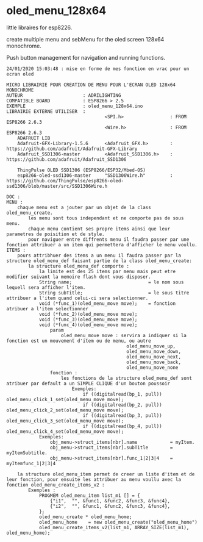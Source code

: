 # oled_menu_128x64
 
little libraires for esp8226.

create multiple menu and sebMenu for the oled screen 128x64 monochrome.

Push button management for navigation and running functions.


	24/01/2020 15:03:48 : mise en forme de mes fonction en vrac pour un ecran oled

	MICRO LIBRAIRIE POUR CREATION DE MENU POUR L'ECRAN OLED 128x64 MONOCHROME
	AUTEUR 						: ADRILIGHTING
	COMPATIBLE BOARD 			: ESP8266 > 2.5
	EXEMPLE 					: oled_menu_128x64.ino
	LIBRAIRIE EXTERNE UTILISER 	: 	
										<SPI.h>					: FROM ESP8266 2.6.3
										<Wire.h>				: FROM ESP8266 2.6.3
		ADAFRUIT LIB
		Adafruit-GFX-Library-1.5.6 		<Adafruit_GFX.h>		: https://github.com/adafruit/Adafruit-GFX-Library
		Adafruit_SSD1306-master 		<Adafruit_SSD1306.h>	: https://github.com/adafruit/Adafruit_SSD1306	

		ThingPulse OLED SSD1306 (ESP8266/ESP32/Mbed-OS) 
		esp8266-oled-ssd1306-master 	"SSD1306Wire.h" 		: https://github.com/ThingPulse/esp8266-oled-ssd1306/blob/master/src/SSD1306Wire.h
	
	DOC :
	MENU :
		chaque menu est a jouter par un objet de la class oled_menu_create.
			les menu sont tous independant et ne comporte pas de sous menu.
			chaque menu contient ses propre items ainsi que leur parametres de poisition et de style.
			pour naviguer entre diffrents menu il faudra passer par une fonction attribuer a un item qui permettera d'afficher le menu voullu.
	ITEMS :
		pours attribhuer des items a un menu il faudra passer par la structure oled_menu_def faisant partie de la class oled_menu_create:
			la structure oled_menu_def comporte :
				la limite est des 25 items par menu mais peut etre modifier suivant la memoire flash dont vous disposer.
				String name; 							= le nom sous lequell sera afficher l'item.
				String subTitle; 						= le sous titre attribuer a l'item quand celui-ci sera selectionner.
				void (*func_1)(oled_menu_move move); 	= fonction atribuer a l'item selectionner
				void (*func_2)(oled_menu_move move);	 	
				void (*func_3)(oled_menu_move move); 	
				void (*func_4)(oled_menu_move move); 	
					param 
						oled_menu_move move : servira a indiquer si la fonction est un mouvement d'item ou de menu, ou autre
												oled_menu_move_up,
											    oled_menu_move_down,
											    oled_menu_move_next,
											    oled_menu_move_back,
											    oled_menu_move_none
					fonction :
						les fonctions de la structure oled_menu_def sont atribuer par default a un SIMPLE CLIQUE d'un bouton poussoir
							Exemples:
								if ((digitalread(bp_1, pull)) oled_menu_click_1_set(oled_menu_move move);
								if ((digitalread(bp_2, pull)) oled_menu_click_2_set(oled_menu_move move);
								if ((digitalread(bp_3, pull)) oled_menu_click_3_set(oled_menu_move move);
								if ((digitalread(bp_4, pull)) oled_menu_click_4_set(oled_menu_move move);
				Exemples:
					obj_menu->struct_items[nbr].name 			= myItem.
					obj_menu->struct_items[nbr].subTitle 		= myItemSubtitle.
					obj_menu->struct_items[nbr].func_1|2|3|4 	= myItemfunc_1|2|3|4 
		
		la structure oled_menu_item permet de creer un liste d'item et de leur fonction, pour ensuite les attribuer au menu voullu avec la fonction oled_menu_create_items_v2 :
			Exemples :
				PROGMEM oled_menu_item list_m1 [] = {           
				    {"i1",  "", &func1, &func2, &func3, &func4},
				    {"i2",  "", &func1, &func2, &func3, &func4},
				};
				oled_menu_create * oled_menu_home;  
				oled_menu_home    = new oled_menu_create("oled_menu_home")
				oled_menu_create_items_v2(list_m1, ARRAY_SIZE(list_m1), oled_menu_home);  

		

